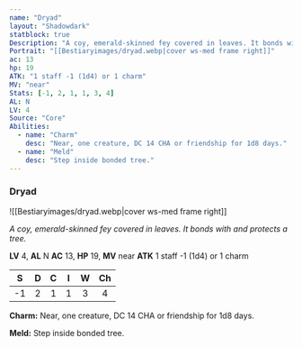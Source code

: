 ```yaml
---
name: "Dryad"
layout: "Shadowdark"
statblock: true
Description: "A coy, emerald-skinned fey covered in leaves. It bonds with and protects a tree."
Portrait: "[[Bestiaryimages/dryad.webp|cover ws-med frame right]]"
ac: 13
hp: 19
ATK: "1 staff -1 (1d4) or 1 charm"
MV: "near"
Stats: [-1, 2, 1, 1, 3, 4]
AL: N
LV: 4
Source: "Core"
Abilities:
  - name: "Charm"
    desc: "Near, one creature, DC 14 CHA or friendship for 1d8 days."
  - name: "Meld"
    desc: "Step inside bonded tree."
---
```


### Dryad

![[Bestiaryimages/dryad.webp|cover ws-med frame right]]

_A coy, emerald-skinned fey covered in leaves. It bonds with and protects a tree._

**LV** 4, **AL** N
**AC** 13, **HP** 19, **MV** near
**ATK** 1 staff -1 (1d4) or 1 charm

|  S  |  D  |  C  |  I  |  W  |  Ch  |
|:---:|:---:|:---:|:---:|:---:|:----:|
| -1 | 2 | 1 | 1 | 3 | 4 |

**Charm:** Near, one creature, DC 14 CHA or friendship for 1d8 days.

**Meld:** Step inside bonded tree.

